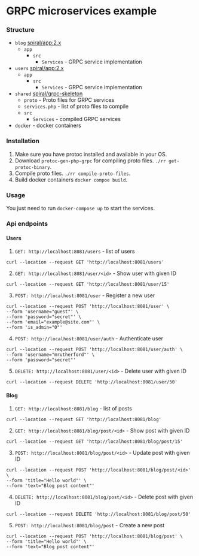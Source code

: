 # GRPC microservices example

### Structure

 - `blog` [spiral/app:2.x](https://github.com/spiral/app)
   - `app`
     - `src`
       - `Services` - GRPC service implementation
 - `users` [spiral/app:2.x](https://github.com/spiral/app)
     - `app`
         - `src`
             - `Services` - GRPC service implementation
 - `shared` [spiral/grpc-skeleton](https://github.com/spiral/grpc-skeleton)
   - `proto` - Proto files for GRPC services
   - `services.php` - list of proto files to compile
   - `src`
     - `Services` - compiled GRPC services
 - `docker` - docker containers


### Installation

1. Make sure you have protoc installed and available in your OS.
2. Download `protoc-gen-php-grpc` for compiling  proto files. `./rr get-protoc-binary`.
3. Compile proto files. `./rr compile-proto-files`.
4. Build docker containers `docker compoe build`.


### Usage

You just need to run `docker-compose up` to start the services.

### Api endpoints

#### Users

1. `GET: http://localhost:8081/users` - list of users

```
curl --location --request GET 'http://localhost:8081/users'
```

2. `GET: http://localhost:8081/user/<id>` - Show user with given ID

```
curl --location --request GET 'http://localhost:8081/user/15'
```

3. `POST: http://localhost:8081/user` - Register a new user

```
curl --location --request POST 'http://localhost:8081/user' \
--form 'username="guest"' \
--form 'password="secret"' \
--form 'email="example@site.com"' \
--form 'is_admin="0"'
```

4. `POST: http://localhost:8081/user/auth` - Authenticate user

```
curl --location --request POST 'http://localhost:8081/user/auth' \
--form 'username="mrutherford"' \
--form 'password="secret"'
```

5. `DELETE: http://localhost:8081/user/<id>` - Delete user with given ID

```
curl --location --request DELETE 'http://localhost:8081/user/50'
```

#### Blog

1. `GET: http://localhost:8081/blog` - list of posts

```
curl --location --request GET 'http://localhost:8081/blog'
```

2. `GET: http://localhost:8081/blog/post/<id>` - Show post with given ID

```
curl --location --request GET 'http://localhost:8081/blog/post/15'
```

3. `POST: http://localhost:8081/blog/post/<id>` - Update post with given ID

```
curl --location --request POST 'http://localhost:8081/blog/post/<id>' \
--form 'title="Hello world"' \
--form 'text="Blog post content"'
```

4. `DELETE: http://localhost:8081/blog/post/<id>` - Delete post with given ID

```
curl --location --request DELETE 'http://localhost:8081/blog/post/50'
```

5. `POST: http://localhost:8081/blog/post` - Create a new post

```
curl --location --request POST 'http://localhost:8081/blog/post' \
--form 'title="Hello world"' \
--form 'text="Blog post content"'
```